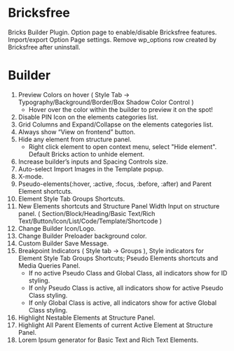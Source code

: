 # Bricksfree
Bricks Builder Plugin. Option page to enable/disable Bricksfree features. Import/export Option Page settings. Remove wp_options row created by Bricksfree after uninstall.

# Builder
1) Preview Colors on hover ( Style Tab -> Typography/Background/Border/Box Shadow Color Control )
   * Hover over the color within the builder to preview it on the spot!
2) Disable PIN Icon on the elements categories list.
3) Grid Columns and Expand/Collapse on the elements categories list.
4) Always show “View on frontend” button.
5) Hide any element from structure panel.
   * Right click element to open context menu, select "Hide element". Default Bricks action to unhide element.
6) Increase builder’s inputs and Spacing Controls size.
7) Auto-select Import Images in the Template popup.
8) X-mode.
9) Pseudo-elements(:hover, :active, :focus, :before, :after) and Parent Element shortcuts.
10) Element Style Tab Groups Shortcuts.
11) New Elements shortcuts and Structure Panel Width Input on structure panel. ( Section/Block/Heading/Basic Text/Rich Text/Button/Icon/List/Code/Template/Shortcode )
12) Change Builder Icon/Logo.
13) Change Builder Preloader background color.
14) Custom Builder Save Message.
15) Breakpoint Indicators ( Style tab -> Groups ), Style indicators for Element Style Tab Groups Shortcuts; Pseudo Elements shortcuts and Media Queries Panel.
    * If no active Pseudo Class and Global Class, all indicators show for ID styling.
    * If only Pseudo Class is active, all indicators show for active Pseudo Class styling.
    * If only Global Class is active, all indicators show for active Global Class styling.
16) Highlight Nestable Elements at Structure Panel.
17) Highlight All Parent Elements of current Active Element at Structure Panel.
18) Lorem Ipsum generator for Basic Text and Rich Text Elements.
